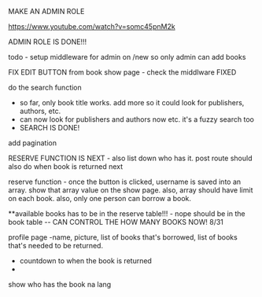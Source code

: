 MAKE AN ADMIN ROLE

https://www.youtube.com/watch?v=somc45pnM2k

ADMIN ROLE IS DONE!!!

todo - setup middleware for admin on /new so only admin can add books

FIX EDIT BUTTON from book show page - check the middlware FIXED

do the search function
- so far, only book title works. add more so it could look for publishers, authors, etc.
- can now look for publishers and authors now etc. it's a fuzzy search too
- SEARCH IS DONE!



add pagination

RESERVE FUNCTION IS NEXT - also list down who has it. post route
should also do when book is returned next

reserve function - once the button is clicked, username is saved into an array. show that array value on the show page.
also, array should have limit on each book.
also, only one person can borrow a book.

**available books has to be in the reserve table!!! - nope should be in the book table
-- CAN CONTROL THE HOW MANY BOOKS NOW! 8/31


profile page
-name, picture, list of books that's borrowed, list of books that's needed to be returned.

- countdown to when the book is returned
- 
show who has the book na lang